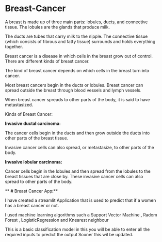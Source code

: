 # Breast-Cancer


A breast is made up of three main parts: lobules, ducts, and connective tissue. The lobules are the glands that produce milk.

The ducts are tubes that carry milk to the nipple. The connective tissue (which consists of fibrous and fatty tissue) surrounds and holds everything together.

Breast cancer is a disease in which cells in the breast grow out of control. There are different kinds of breast cancer. 

The kind of breast cancer depends on which cells in the breast turn into cancer.

Most breast cancers begin in the ducts or lobules. Breast cancer can spread outside the breast through blood vessels and lymph vessels. 

When breast cancer spreads to other parts of the body, it is said to have metastasized.


Kinds of Breast Cancer:

**Invasive ductal carcinoma:** 

The cancer cells begin in the ducts and then grow outside the ducts into other parts of the breast tissue. 

Invasive cancer cells can also spread, or metastasize, to other parts of the body.


**Invasive lobular carcinoma:**

Cancer cells begin in the lobules and then spread from the lobules to the breast tissues that are close by. 
These invasive cancer cells can also spread to other parts of the body.


** # Breast Cancer App:**

I have created a streamlit Application that is used to predict that if a women has a breast cancer or not.

I used machine learning algorithms such a Support Vector Machine , Radom Forest , LogisticRegression and Knearest neighbour

This is a basic classification model in this you will be able to enter all the required inputs to predict the output Sooner this  wil be updated.
